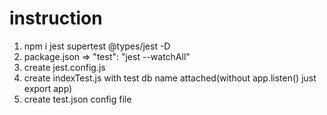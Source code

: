 # instruction

1. npm i jest supertest @types/jest -D
2. package.json => "test": "jest --watchAll"
3. create jest.config.js
4. create indexTest.js with test db name attached(without app.listen() just export app)
5. create test.json config file
